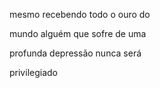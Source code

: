 mesmo recebendo todo o ouro do

mundo alguém que sofre de uma 

profunda depressão nunca será 

privilegiado
